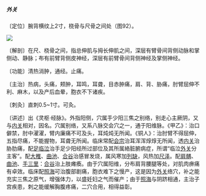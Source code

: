 ##### 外关

〔定位〕腕背横纹上2寸，桡骨与尺骨之间处（图92）。

![](img/图92.jpg)

〔解剖〕在尺、桡骨之间，指总伸肌与拇长伸肌之间，深层有臂骨间背侧动脉和掌侧动、静脉；布有前臂背侧皮神经，深层有前臂骨间背侧神经及掌侧神经。

〔功能〕清热消肿，通经。止痛。

〔主治〕热病，头痛，颊肿，耳鸣，耳聋，目赤肿痛，肩、背、胁痛，肘臂屈伸不利、麻木，以及产后血晕，胞衣不下诸疾。  

〔刺灸〕直刺0.5~1寸。可灸。

〔讲述〕出《灵枢·经脉》。外指阳侧，穴属手少阳三焦之别络，别走心主厥阴，又与[内关](https://www.gmzyjc.com/read/zjs/zjs3.1.9-12-0.0.1.3.6.md)相对，因名。穴属别络，又系八脉交会穴之一，通于阳维脉。《甲乙》：治口僻禁，肘中濯濯，臂内廉痛不可及头，耳炖炖无所闻。《铜人》：治肘臂不得屈伸，五指尽痛，不能握物，耳聋无所闻。临床常配[会宗](https://www.gmzyjc.com/read/zjs/zjs3.1.9-12-0.0.2.3.7.md)治耳浑浑焞焞无所闻，透[内关](https://www.gmzyjc.com/read/zjs/zjs3.1.9-12-0.0.1.3.6.md)治胁肋痛，配[足临泣](https://www.gmzyjc.com/read/zjs/zjs3.1.9-12-0.0.3.3.41.md)治手足少阳经所过部位及其所属絡脏腑病症，所谓“临泣[外关](https://www.gmzyjc.com/read/zjs/zjs3.1.9-12-0.0.2.3.5.md)分主客”。配[大椎](https://www.gmzyjc.com/read/zjs/zjs3.2.2-0.0.1.3.14.md)、[曲池](https://www.gmzyjc.com/read/zjs/zjs3.1.1-3-0.1.2.3.11.md)、[合谷](https://www.gmzyjc.com/read/zjs/zjs3.1.1-3-0.1.2.3.4.md)治感冒发烧，属风寒加[列缺](https://www.gmzyjc.com/read/zjs/zjs3.1.1-3-0.1.1.3.7.md)，风热加[尺泽](https://www.gmzyjc.com/read/zjs/zjs3.1.1-3-0.1.1.3.5.md)。配[肩髃](https://www.gmzyjc.com/read/zjs/zjs3.1.1-3-0.1.2.3.15.md)、[曲池](https://www.gmzyjc.com/read/zjs/zjs3.1.1-3-0.1.2.3.11.md)、[手三里](https://www.gmzyjc.com/read/zjs/zjs3.1.1-3-0.1.2.3.10.md)：[合谷](https://www.gmzyjc.com/read/zjs/zjs3.1.1-3-0.1.2.3.4.md)治上肢瘫瘓。由于穴属阳维，分布肩背腰腿等处，对肌肉痹痛有卓效。临床配[照海](https://www.gmzyjc.com/read/zjs/zjs3.1.7-8-0.0.2.3.6.md)可治腹部剧痛，胞衣难下之慢产，这是因为[外关](https://www.gmzyjc.com/read/zjs/zjs3.1.9-12-0.0.2.3.5.md)络穴，补之能充实三焦之原气，增强体力，以盛妊妇之气而催产；由于[照海](https://www.gmzyjc.com/read/zjs/zjs3.1.7-8-0.0.2.3.6.md)与阴跻相通，主治子宫疾患，刺之能缓解胸腹疼痛，二穴合用，相得益彰。

